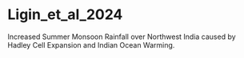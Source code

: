 # Ligin_et_al_2024
 Increased Summer Monsoon Rainfall over Northwest India caused by Hadley Cell Expansion and Indian Ocean Warming.
